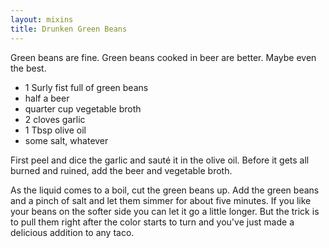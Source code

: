 ```yaml
---
layout: mixins
title: Drunken Green Beans
---
```


Green beans are fine. Green beans cooked in beer are better. Maybe even the best.

* 1 Surly fist full of green beans
* half a beer
* quarter cup vegetable broth
* 2 cloves garlic
* 1 Tbsp olive oil
* some salt, whatever

First peel and dice the garlic and sauté it in the olive oil. Before it gets all burned and ruined, add the beer and vegetable broth.

As the liquid comes to a boil, cut the green beans up. Add the green beans and a pinch of salt and let them simmer for about five minutes. If you like your beans on the softer side you can let it go a little longer. But the trick is to pull them right after the color starts to turn and you've just made a delicious addition to any taco.
